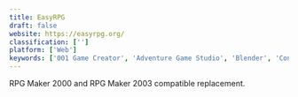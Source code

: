 ```yaml
---
title: EasyRPG
draft: false 
website: https://easyrpg.org/
classification: ['']
platform: ['Web']
keywords: ['001 Game Creator', 'Adventure Game Studio', 'Blender', 'Construct 2', 'Dart RPG', 'G3D Innovation Engine', 'GDevelop', 'Game Editor', 'Limon Engine', 'MonoGame', 'Open RPG Maker', 'Orx', 'RPG 20XX', 'RPG Maker', 'RPG Maker VX Ace', 'RPG Toolkit', 'RPGBoss', 'Solarus Action-RPG game engine', 'Unreal Engine', 'fgmk']
---
```

RPG Maker 2000 and RPG Maker 2003 compatible replacement.